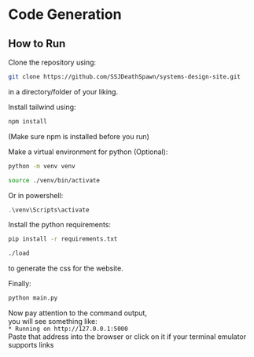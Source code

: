 # Code Generation

## How to Run
Clone the repository using:
```bash
git clone https://github.com/SSJDeathSpawn/systems-design-site.git
```
in a directory/folder of your liking.

Install tailwind using:
```bash
npm install
```
(Make sure npm is installed before you run)

Make a virtual environment for python (Optional):
```bash
python -m venv venv
```
```bash
source ./venv/bin/activate
```
Or in powershell:
```powershell
.\venv\Scripts\activate
```

Install the python requirements:
```bash
pip install -r requirements.txt
```

```bash
./load
```
to generate the css for the website.

Finally:
```bash
python main.py
```

Now pay attention to the command output,\
you will see something like:\
`* Running on http://127.0.0.1:5000`\
Paste that address into the browser or click on it if your terminal emulator supports links

